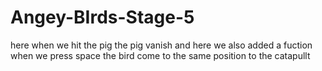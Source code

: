 # Angey-BIrds-Stage-5
here when we hit the pig the pig vanish and here we also added a fuction when we press space the bird come to the same position to the catapullt
